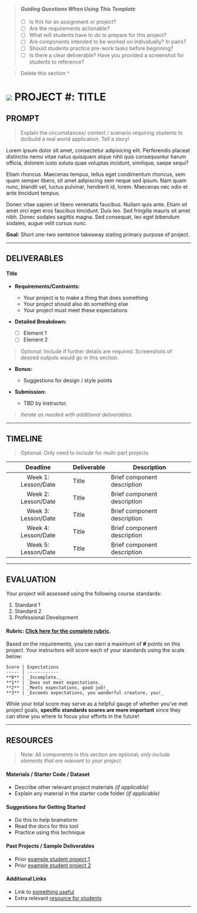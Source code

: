 > #### *Guiding Questions When Using This Template*
>
> - [ ] Is this for an assignment or project?
> - [ ] Are the requirements actionable?
> - [ ] What will students have to do to prepare for this project?
> - [ ] Are components intended to be worked on individually? In pairs?
> - [ ] Should students practice pre-work tasks before beginning?
> - [ ] Is there a clear deliverable? Have you provided a screenshot for students to reference?

> Delete this section ^

# ![](https://ga-dash.s3.amazonaws.com/production/assets/logo-9f88ae6c9c3871690e33280fcf557f33.png) PROJECT #: TITLE

## PROMPT
> Explain the circumstances/ context / scenario requiring students to do/build a real world application. Tell a story!

Lorem ipsum dolor sit amet, consectetur adipisicing elit. Perferendis placeat distinctio nemo vitae natus quisquam atque nihil quis consequuntur harum officia, dolorem iusto soluta quae voluptas incidunt, similique, saepe sequi?

Etiam rhoncus. Maecenas tempus, tellus eget condimentum rhoncus, sem quam semper libero, sit amet adipiscing sem neque sed ipsum. Nam quam nunc, blandit vel, luctus pulvinar, hendrerit id, lorem. Maecenas nec odio et ante tincidunt tempus.

Donec vitae sapien ut libero venenatis faucibus. Nullam quis ante. Etiam sit amet orci eget eros faucibus tincidunt. Duis leo. Sed fringilla mauris sit amet nibh. Donec sodales sagittis magna. Sed consequat, leo eget bibendum sodales, augue velit cursus nunc. 

**Goal:** Short one-two sentence takeaway stating primary purpose of project.

---

## DELIVERABLES

#### Title

- **Requirements/Contraints:**
  - Your project is to make a thing that does something
  - Your project should also do something else
  - Your project must meet these expectations

- **Detailed Breakdown:**
  - [ ] Element 1
  - [ ] Element 2

> Optional: Include if further details are required. Screenshots of desired outputs would go in this section.

- **Bonus:**
  - Suggestions for design / style points

- **Submission:**	
  - TBD by instructor.

> _Iterate as needed with additional deliverables._

---

## TIMELINE
> Optional: Only need to include for multi-part projects

| Deadline | Deliverable| Description |
|:-:|---|---|
| Week 1: Lesson/Date | Title  | Brief component description   |
| Week 2: Lesson/Date | Title  | Brief component description   |
| Week 3: Lesson/Date | Title  | Brief component description   |
| Week 4: Lesson/Date | Title  | Brief component description   |
| Week 5: Lesson/Date | Title  | Brief component description   |

---

## EVALUATION

Your project will assessed using the following course standards:

1. Standard 1
2. Standard 2
3. Professional Development

#### Rubric: [Click here for the complete rubric](#). 

Based on the requirements, you can earn a maximum of  **#**  points on this project. Your instructors will score each of your standards using the scale below:

    Score | Expectations
    ----- | ------------
    **0** | _Incomplete._
    **1** | _Does not meet expectations._
    **2** | _Meets expectations, good job!_
    **3** | _Exceeds expectations, you wonderful creature, you!_

While your total score may serve as a helpful gauge of whether you've met project goals, __specific standards scores are more important__ since they can show you where to focus your efforts in the future!

---

## RESOURCES

> Note: All components in this section are optional; _only include elements that are relevant to your project._

#### Materials / Starter Code / Dataset

- Describe other relevant project materials *(if applicable)*
- Explain any material in the starter code folder *(if applicable)*

#### Suggestions for Getting Started

- Do this to help brainstorm
- Read the docs for this tool
- Practice using this technique

#### Past Projects / Sample Deliverables

- Prior [example student project 1](#)
- Prior [example student project 2](#)

#### Additional Links

- Link to [something useful](#)
- Extra relevant [resource for students](#)

---
